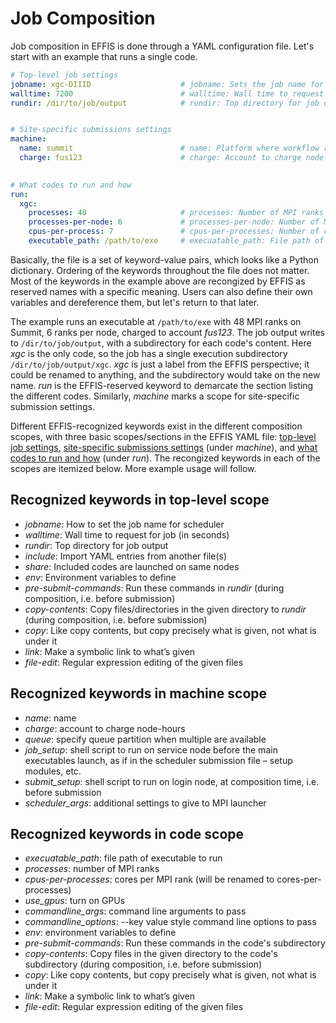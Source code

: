 # Job Composition

Job composition in EFFIS is done through a YAML configuration file. Let's start with an example that runs a single code.

```yaml
# Top-level job settings
jobname: xgc-DIIID                    # jobname: Sets the job name for scheduler
walltime: 7200                        # walltime: Wall time to request for job (in seconds)
rundir: /dir/to/job/output            # rundir: Top directory for job output


# Site-specific submissions settings
machine:
  name: summit                        # name: Platform where workflow runs
  charge: fus123                      # charge: Account to charge node-hours
  

# What codes to run and how
run:
  xgc:
    processes: 48                     # processes: Number of MPI ranks
    processes-per-node: 6             # processes-per-node: Number of MPI ranks per node
    cpus-per-process: 7               # cpus-per-processes: Number of cores per MPI rank 
    executable_path: /path/to/exe     # execuatable_path: File path of executable to run
```

Basically, the file is a set of keyword-value pairs, which looks like a Python dictionary. 
Ordering of the keywords throughout the file does not matter.
Most of the keywords in the example above are recongized by EFFIS as reserved names with a specific meaning.
Users can also define their own variables and dereference them, but let's return to that later.

The example runs an executable at `/path/to/exe` with 48 MPI ranks on Summit, 6 ranks per node, charged to account *fus123*.
The job output writes to `/dir/to/job/output`, with a subdirectory for each code's content. Here *xgc* is the only code,
so the job has a single execution subdirectory `/dir/to/job/output/xgc`. *xgc* is just a label from the EFFIS perspective;
it could be renamed to anything, and the subdirectory would take on the new name. *run* is the EFFIS-reserved keyword to demarcate
the section listing the different codes. Similarly, *machine* marks a scope for site-specific submission settings.

Different EFFIS-recognized keywords exist in the different composition scopes, with
three basic scopes/sections in the EFFIS YAML file: 
[top-level job settings](#recognized-keywords-in-top-level-scope),
[site-specific submissions settings](#recognized-keywords-in-machine-scope) (under *machine*), and
[what codes to run and how](#recognized-keywords-in-code-scope) (under *run*).
The recongized keywords in each of the scopes are itemized below. More example usage will follow.


## Recognized keywords in top-level scope

- *jobname*: How to set the job name for scheduler
- *walltime*: Wall time to request for job (in seconds)
- *rundir*: Top directory for job output
- *include*: Import YAML entries from another file(s)
- *share*: Included codes are launched on same nodes
- *env*: Environment variables to define
- *pre-submit-commands*: Run these commands in *rundir* (during composition, i.e. before submission)
- *copy-contents*: Copy files/directories in the given directory to *rundir* (during composition, i.e. before submission)
- *copy*: Like copy contents, but copy precisely what is given, not what is under it
- *link*: Make a symbolic link to what’s given
- *file-edit*: Regular expression editing of the given files

## Recognized keywords in machine scope

- *name*: name
- *charge*: account to charge node-hours
- *queue*: specify queue partition when multiple are available
- *job_setup*: shell script to run on service node before the main executables launch, as if in the scheduler submission file – setup modules, etc.
- *submit_setup*: shell script to run on login node, at composition time, i.e. before submission
- *scheduler_args*: additional settings to give to MPI launcher

## Recognized keywords in code scope

- *execuatable_path*: file path of executable to run
- *processes*: number of MPI ranks
- *cpus-per-processes*: cores per MPI rank (will be renamed to cores-per-processes)
- *use_gpus*: turn on GPUs
- *commandline_args*: command line arguments to pass
- *commandline_options*: --key value style command line options to pass
- *env*: environment variables to define
- *pre-submit-commands*: Run these commands in the code's subdirectory
- *copy-contents*: Copy files in the given directory to the code's subdirectory (during composition, i.e. before submission)
- *copy*: Like copy contents, but copy precisely what is given, not what is under it
- *link*: Make a symbolic link to what’s given
- *file-edit*: Regular expression editing of the given files
